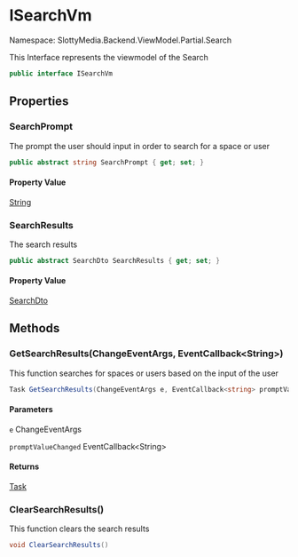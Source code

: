 # ISearchVm

Namespace: SlottyMedia.Backend.ViewModel.Partial.Search

This Interface represents the viewmodel of the Search

```csharp
public interface ISearchVm
```

## Properties

### **SearchPrompt**

The prompt the user should input in order to search for a space or user

```csharp
public abstract string SearchPrompt { get; set; }
```

#### Property Value

[String](https://docs.microsoft.com/en-us/dotnet/api/system.string)<br>

### **SearchResults**

The search results

```csharp
public abstract SearchDto SearchResults { get; set; }
```

#### Property Value

[SearchDto](./slottymedia.backend.dtos.searchdto.md)<br>

## Methods

### **GetSearchResults(ChangeEventArgs, EventCallback&lt;String&gt;)**

This function searches for spaces or users based on the input of the user

```csharp
Task GetSearchResults(ChangeEventArgs e, EventCallback<string> promptValueChanged)
```

#### Parameters

`e` ChangeEventArgs<br>

`promptValueChanged` EventCallback&lt;String&gt;<br>

#### Returns

[Task](https://docs.microsoft.com/en-us/dotnet/api/system.threading.tasks.task)<br>

### **ClearSearchResults()**

This function clears the search results

```csharp
void ClearSearchResults()
```
